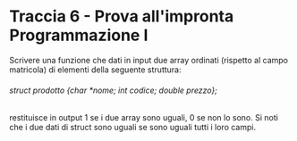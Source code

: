 
# Traccia 6 - Prova all'impronta Programmazione I #

Scrivere una funzione che dati in input due array ordinati (rispetto al campo matricola) di elementi della seguente struttura:

###### struct prodotto {char *nome; int codice; double prezzo}; ######

restituisce in output 1 se i due array sono uguali, 0 se non lo sono. Si noti che i due dati di struct sono uguali se sono uguali tutti i loro campi.

